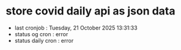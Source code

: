 # store covid daily api as json data

- last cronjob : Tuesday, 21 October 2025 13:31:33
- status og cron : error
- status daily cron : error
      
      